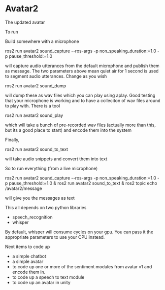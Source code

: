 # Avatar2
The updated avatar

To run

Build somewhere with a microphone

ros2 run avatar2 sound_capture  --ros-args -p non_speaking_duration:=1.0 -p pause_threshold:=1.0

will capture audio utterances from the default microphone and publish them as message. The two parameters above
mean quiet air for 1 second is used to segment audio utterances. Change as you wish

ros2 run avatar2 sound_dump

will dump these as wav files which you can play using aplay. Good testing that your microphone is working and to have a colleciton of wav  files around to play with. There is a tool

ros2 run avatar2 sound_play 

which will take a bunch of pre-recorded wav files (actually more than this, but its a good place to start) and encode them into the system

Finally, 

ros2 run avatar2 sound_to_text

will take audio snippets and convert them into text

So to run everything (from a live microphone)

ros2 run avatar2 sound_capture  --ros-args -p non_speaking_duration:=1.0 -p pause_threshold:=1.0 &
ros2 run avatar2 sound_to_text &
ros2 topic echo /avatar2/message

will give you the messages as text

This all depends on two python libraries
* speech_recognition
* whisper

By default, whisper will consume cycles on your gpu. You can pass it the appropriate parameters to use your CPU instead.

Next items to code up

- a simple chatbot 
- a simple avatar
- to code up one or more of the sentiment modules from avatar v1 and encode them in. 
- to code up a speech to text module
- to code up an avatar in unity


